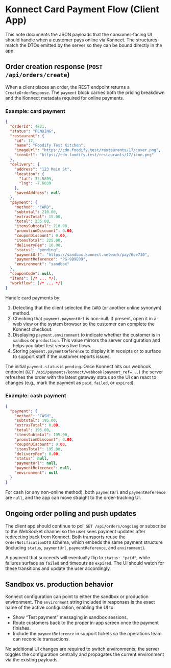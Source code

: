 # Konnect Card Payment Flow (Client App)

This note documents the JSON payloads that the consumer-facing UI should handle when a customer pays online via Konnect. The structures match the DTOs emitted by the server so they can be bound directly in the app.

## Order creation response (`POST /api/orders/create`)

When a client places an order, the REST endpoint returns a `CreateOrderResponse`. The `payment` block carries both the pricing breakdown and the Konnect metadata required for online payments.

### Example: card payment
```json
{
  "orderId": 4821,
  "status": "PENDING",
  "restaurant": {
    "id": 17,
    "name": "Foodify Test Kitchen",
    "imageUrl": "https://cdn.foodify.test/restaurants/17/cover.png",
    "iconUrl": "https://cdn.foodify.test/restaurants/17/icon.png"
  },
  "delivery": {
    "address": "123 Main St",
    "location": {
      "lat": 33.5899,
      "lng": -7.6039
    },
    "savedAddress": null
  },
  "payment": {
    "method": "CARD",
    "subtotal": 210.00,
    "extrasTotal": 15.00,
    "total": 235.00,
    "itemsSubtotal": 210.00,
    "promotionDiscount": 0.00,
    "couponDiscount": 0.00,
    "itemsTotal": 225.00,
    "deliveryFee": 10.00,
    "status": "pending",
    "paymentUrl": "https://sandbox.konnect.network/pay/6ce730",
    "paymentReference": "PG-9B9E09",
    "environment": "sandbox"
  },
  "couponCode": null,
  "items": [/* ... */],
  "workflow": [/* ... */]
}
```

Handle card payments by:

1. Detecting that the client selected the `CARD` (or another online synonym) method.
2. Checking that `payment.paymentUrl` is non-null. If present, open it in a web view or the system browser so the customer can complete the Konnect checkout.
3. Displaying `payment.environment` to indicate whether the customer is in `sandbox` or `production`. This value mirrors the server configuration and helps you label test versus live flows.
4. Storing `payment.paymentReference` to display it in receipts or to surface to support staff if the customer reports issues.

The initial `payment.status` is `pending`. Once Konnect hits our webhook endpoint (`GET /api/payments/konnect/webhook?payment_ref=...`) the server refreshes the order with the latest gateway status so the UI can react to changes (e.g., mark the payment as `paid`, `failed`, or `expired`).

### Example: cash payment
```json
{
  "payment": {
    "method": "CASH",
    "subtotal": 195.00,
    "extrasTotal": 0.00,
    "total": 195.00,
    "itemsSubtotal": 195.00,
    "promotionDiscount": 0.00,
    "couponDiscount": 0.00,
    "itemsTotal": 195.00,
    "deliveryFee": 0.00,
    "status": null,
    "paymentUrl": null,
    "paymentReference": null,
    "environment": null
  }
}
```

For cash (or any non-online method), both `paymentUrl` and `paymentReference` are `null`, and the app can move straight to the order-tracking UI.

## Ongoing order polling and push updates

The client app should continue to poll `GET /api/orders/ongoing` or subscribe to the WebSocket channel so the user sees payment updates after redirecting back from Konnect. Both transports reuse the `OrderNotificationDTO` schema, which embeds the same payment structure (including `status`, `paymentUrl`, `paymentReference`, and `environment`).

A payment that succeeds will eventually flip to `status: "paid"`, while failures surface as `failed` and timeouts as `expired`. The UI should watch for these transitions and update the user accordingly.

## Sandbox vs. production behavior

Konnect configuration can point to either the sandbox or production environment. The `environment` string included in responses is the exact name of the active configuration, enabling the UI to:

- Show “Test payment” messaging in sandbox sessions.
- Route customers back to the proper in-app screen once the payment finishes.
- Include the `paymentReference` in support tickets so the operations team can reconcile transactions.

No additional UI changes are required to switch environments; the server toggles the configuration centrally and propagates the current environment via the existing payloads.
